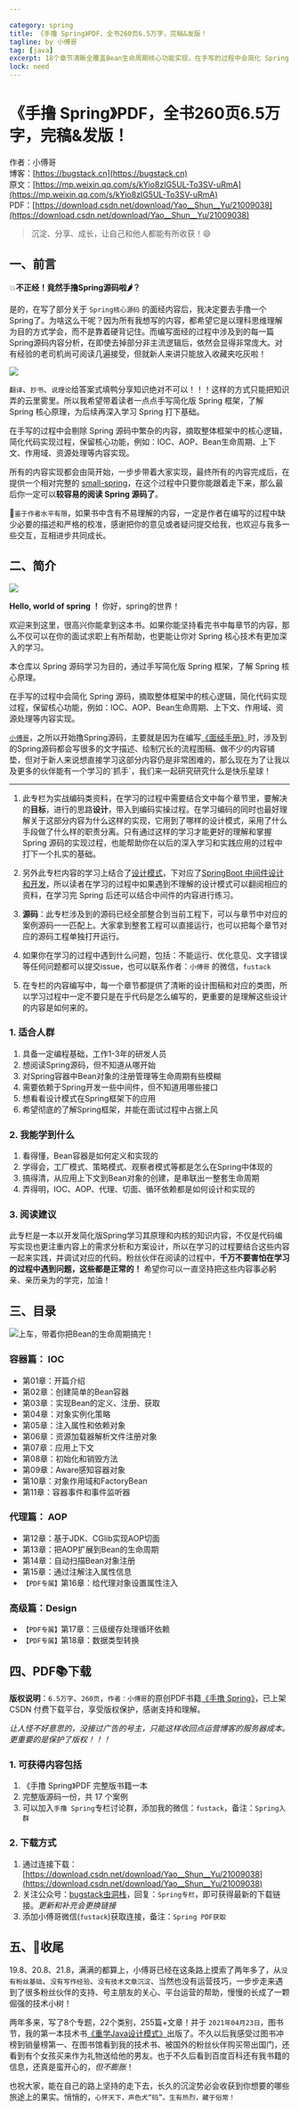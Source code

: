 ```yaml
---

category: spring
title: 《手撸 Spring》PDF，全书260页6.5万字，完稿&发版！
tagline: by 小傅哥
tag: [java]
excerpt: 18个章节清晰全覆盖Bean生命周期核心功能实现，在手写的过程中会简化 Spring 源码，摘取整体框架中的核心逻辑，简化代码实现过程，保留核心功能，例如：IOC、AOP、Bean生命周期、上下文、作用域、资源处理等内容实现。
lock: need
---
```


# 《手撸 Spring》PDF，全书260页6.5万字，完稿&发版！

作者：小傅哥
<br/>博客：[https://bugstack.cn](https://bugstack.cn)
<br/>原文：[https://mp.weixin.qq.com/s/kYio8zIG5UL-To3SV-uRmA](https://mp.weixin.qq.com/s/kYio8zIG5UL-To3SV-uRmA)
<br/>PDF：[https://download.csdn.net/download/Yao__Shun__Yu/21009038](https://download.csdn.net/download/Yao__Shun__Yu/21009038)

> 沉淀、分享、成长，让自己和他人都能有所收获！😄

## 一、前言

💥**不正经！竟然手撸Spring源码啦🌶？** 

是的，在写了部分关于 `Spring核心源码` 的面经内容后，我决定要去手撸一个Spring了。为啥这么干呢？因为所有我想写的内容，都希望它是以理科思维理解为目的方式学会，而不是靠着硬背记住。而编写面经的过程中涉及到的每一篇Spring源码内容分析，在即使去掉部分非主流逻辑后，依然会显得非常庞大。对有经验的老司机尚可阅读几遍接受，但就新人来讲只能放入收藏夹吃灰啦！

![](https://bugstack.cn/assets/images/spring/spring-1-02.png)

`翻译`、`抄书`、`说理论`给答案式填鸭分享知识绝对不可以！！！这样的方式只能把知识弄的云里雾里。所以我希望带着读者一点点手写简化版 Spring 框架，了解 Spring 核心原理，为后续再深入学习 Spring 打下基础。

在手写的过程中会剔除 Spring 源码中繁杂的内容，摘取整体框架中的核心逻辑，简化代码实现过程，保留核心功能，例如：IOC、AOP、Bean生命周期、上下文、作用域、资源处理等内容实现。

所有的内容实现都会由简开始，一步步带着大家实现，最终所有的内容完成后，在提供一个相对完整的 [small-spring](https://github.com/fuzhengwei/small-spring)，在这个过程中只要你能跟着走下来，那么最后你一定可以**较容易的阅读 Spring 源码了**。

💋`鉴于作者水平有限`，如果书中含有不易理解的内容，一定是作者在编写的过程中缺少必要的描述和严格的校准，感谢把你的意见或者疑问提交给我，也欢迎与我多一些交互，互相进步共同成长。

## 二、简介

![](https://bugstack.cn/assets/images/spring/spring-0-04.png)

**Hello, world of spring ！**  你好，spring的世界！

欢迎来到这里，很高兴你能拿到这本书。如果你能坚持看完书中每章节的内容，那么不仅可以在你的面试求职上有所帮助，也更能让你对 Spring 核心技术有更加深入的学习。

本仓库以 Spring 源码学习为目的，通过手写简化版 Spring 框架，了解 Spring 核心原理。

在手写的过程中会简化 Spring 源码，摘取整体框架中的核心逻辑，简化代码实现过程，保留核心功能，例如：IOC、AOP、Bean生命周期、上下文、作用域、资源处理等内容实现。

[`小傅哥`](https://bugstack.cn/)，之所以开始撸Spring源码，主要就是因为在编写[《面经手册》]([https://bugstack.cn/itstack/interview.html](https://bugstack.cn/md/java/interview/2020-07-28-%E9%9D%A2%E7%BB%8F%E6%89%8B%E5%86%8C%20%C2%B7%20%E5%BC%80%E7%AF%87%E3%80%8A%E9%9D%A2%E8%AF%95%E5%AE%98%E9%83%BD%E9%97%AE%E6%88%91%E5%95%A5%E3%80%8B.html))时，涉及到的Spring源码都会写很多的文字描述、绘制冗长的流程图稿、做不少的内容铺垫，但对于新人来说想直接学习这部分内容仍是非常困难的，那么现在为了让我以及更多的伙伴能有一个学习的`抓手`，我们来一起研究研究什么是快乐星球！

---

1. 此专栏为实战编码类资料，在学习的过程中需要结合文中每个章节里，要解决的**目标**，进行的思路**设计**，带入到编码实操过程。在学习编码的同时也最好理解关于这部分内容为什么这样的实现，它用到了哪样的设计模式，采用了什么手段做了什么样的职责分离。只有通过这样的学习才能更好的理解和掌握 Spring 源码的实现过程，也能帮助你在以后的深入学习和实践应用的过程中打下一个扎实的基础。

2. 另外此专栏内容的学习上结合了[设计模式](https://item.jd.com/13218336.html)，下对应了[SpringBoot 中间件设计和开发](https://juejin.cn/book/6940996508632219689)，所以读者在学习的过程中如果遇到不理解的设计模式可以翻阅相应的资料，在学习完 Spring 后还可以结合中间件的内容进行练习。

3. **源码**：此专栏涉及到的源码已经全部整合到当前工程下，可以与章节中对应的案例源码一一匹配上。大家拿到整套工程可以直接运行，也可以把每个章节对应的源码工程单独打开运行。

4. 如果你在学习的过程中遇到什么问题，包括：不能运行、优化意见、文字错误等任何问题都可以提交issue，也可以联系作者：`小傅哥` 的微信，`fustack`

5. 在专栏的内容编写中，每一个章节都提供了清晰的设计图稿和对应的类图，所以学习过程中一定不要只是在乎代码是怎么编写的，更重要的是理解这些设计的内容是如何来的。

### 1. 适合人群

1. 具备一定编程基础，工作1-3年的研发人员
2. 想阅读Spring源码，但不知道从哪开始
3. 对Spring容器中Bean对象的注册管理等生命周期有些模糊
4. 需要依赖于Spring开发一些中间件，但不知道用哪些接口
5. 想看看设计模式在Spring框架下的应用
6. 希望彻底的了解Spring框架，并能在面试过程中占据上风

### 2. 我能学到什么

1. 看得懂，Bean容器是如何定义和实现的
2. 学得会，工厂模式、策略模式、观察者模式等都是怎么在Spring中体现的
3. 搞得清，从应用上下文到Bean对象的创建，是串联出一整套生命周期
4. 弄得明，IOC、AOP、代理、切面、循环依赖都是如何设计和实现的

### 3. 阅读建议

此专栏是一本以开发简化版Spring学习其原理和内核的知识内容，不仅是代码编写实现也更注重内容上的需求分析和方案设计，所以在学习的过程要结合这些内容一起来实践，并调试对应的代码。粉丝伙伴在阅读的过程中，**千万不要害怕在学习的过程中遇到问题，这些都是正常的！** 希望你可以一直坚持把这些内容事必躬亲、亲历亲为的学完，加油！

## 三、目录

![上车，带着你把Bean的生命周期搞完！](https://bugstack.cn/assets/images/spring/spring-0-03.png)

### 容器篇： IOC

- 第01章：开篇介绍
- 第02章：创建简单的Bean容器
- 第03章：实现Bean的定义、注册、获取
- 第04章：对象实例化策略
- 第05章：注入属性和依赖对象
- 第06章：资源加载器解析文件注册对象
- 第07章：应用上下文
- 第08章：初始化和销毁方法
- 第09章：Aware感知容器对象
- 第10章：对象作用域和FactoryBean
- 第11章：容器事件和事件监听器

###  代理篇： AOP

- 第12章：基于JDK、CGlib实现AOP切面
- 第13章：把AOP扩展到Bean的生命周期
- 第14章：自动扫描Bean对象注册
- 第15章：通过注解注入属性信息
- `【PDF专属】`第16章：给代理对象设置属性注入 

### 高级篇：Design

- `【PDF专属】`第17章：三级缓存处理循环依赖
- `【PDF专属】`第18章：数据类型转换

## 四、PDF📚下载

**版权说明**：`6.5万字`、`260页`，`作者：小傅哥`的原创PDF书籍[《手撸 Spring》](#)，已上架 CSDN 付费下载平台，享受版权保护，感谢支持和理解。

*让人怪不好意思的，没接过广告的号主，只能这样收回点运营博客的服务器成本。更重要的是保护了版权！！！*

### 1. 可获得内容包括

1. 《手撸 Spring》PDF 完整版书籍一本
2. 完整版源码一份，共 17 个案例
3. 可以加入`手撸 Spring`专栏讨论群，添加我的微信：`fustack`，备注：`Spring入群`

### 2. 下载方式

1. 通过连接下载：[https://download.csdn.net/download/Yao__Shun__Yu/21009038](https://download.csdn.net/download/Yao__Shun__Yu/21009038)
2. 关注公众号：[bugstack虫洞栈](https://bugstack.cn/assets/images/qrcode.png)，回复：`Spring专栏`，即可获得最新的下载链接。*更新和补充会更换链接*
3. 添加小傅哥微信(`fustack`)获取连接，备注：`Spring PDF获取`

## 五、🎉收尾

19.8、20.8、21.8，满满的都算上，小傅哥已经在这条路上摸索了两年多了，从`没有粉丝基础`、`没有写作经验`、`没有技术文章沉淀`、当然也没有运营技巧，一步步走来遇到了很多粉丝伙伴的支持、号主朋友的关心、平台运营的帮助，慢慢的长成了一颗倔强的技术小树！

两年多来，写了8个专题，22个类别，255篇+文章！并于 `2021年04月23日`，图书节，我的第一本技术书[《重学Java设计模式》](https://item.jd.com/13218336.html)出版了。不久以后我感受过图书冲榜到销量榜第一、在图书馆看到我的技术书、被国外的粉丝伙伴购买带出国门，还看到有个女孩买来作为礼物送给他的男友。也于不久后看到百度百科还有我书籍的信息，还真是蛮开心的，*但不膨胀*！

也祝大家，能在自己的路上坚持的走下去，长久的沉淀势必会收获到你想要的哪些旅途上的果实。悄悄的，`心怀天下，声色犬“码”。生有热烈，藏于俗常！`

